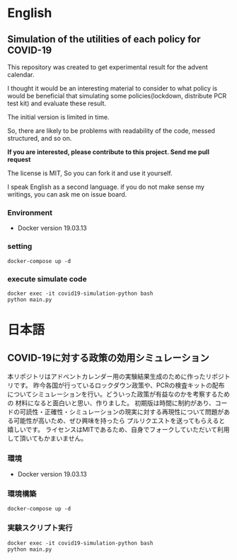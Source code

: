 # English
## Simulation of the utilities of each policy for COVID-19
This repository was created to get experimental result for the advent calendar.

I thought it would be an interesting material to consider to what policy is would be beneficial that  simulating some policies(lockdown, distribute PCR test kit) and evaluate these result.

The initial version is limited in time.

So, there are likely to be problems with readability of the code, messed structured, and so on.

**If you are interested, please contribute to this project. Send me pull request**

The license is MIT, So you can fork it and use it yourself.

I speak English as a second language. if you do not make sense my writings, you can ask me on issue board.
### Environment
- Docker version 19.03.13

### setting
```
docker-compose up -d
```

### execute simulate code
```
docker exec -it covid19-simulation-python bash
python main.py
```

# 日本語
## COVID-19に対する政策の効用シミュレーション
本リポジトリはアドベントカレンダー用の実験結果生成のために作ったリポジトリです。
昨今各国が行っているロックダウン政策や、PCRの検査キットの配布についてシミュレーションを行い。どういった政策が有益なのかを考察するための
材料になると面白いと思い、作りました。
初期版は時間に制約があり、コードの可読性・正確性・シミュレーションの現実に対する再現性について問題がある可能性が高いため、ぜひ興味を持ったら
プルリクエストを送ってもらえると嬉しいです。
ライセンスはMITであるため、自身でフォークしていただいて利用して頂いてもかまいません。

### 環境
- Docker version 19.03.13

### 環境構築
```
docker-compose up -d
```

### 実験スクリプト実行
```
docker exec -it covid19-simulation-python bash
python main.py
```

